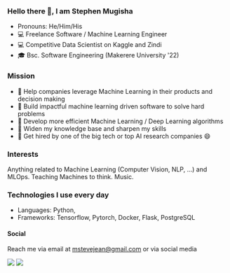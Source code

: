 ### Hello there 👋, I am Stephen Mugisha

<!--
**steph-en-m/steph-en-m** is a ✨ _special_ ✨ repository because its `README.md` (this file) appears on your GitHub profile.

Here are some ideas to get you started:

- 🔭 I’m currently working on ...
- 🌱 I’m currently learning ...
- 👯 I’m looking to collaborate on ...
- 🤔 I’m looking for help with ...
- 💬 Ask me about ...
- 📫 How to reach me: ...
- 😄 Pronouns: ...
- ⚡ Fun fact: ...
-->

- Pronouns: He/Him/His
- :computer:  Freelance Software / Machine Learning Engineer
- :computer: Competitive Data Scientist on Kaggle and Zindi
- 🎓 Bsc. Software Engineering (Makerere University '22)


### Mission

- :robot:  Help companies leverage Machine Learning in their products and decision making
- :robot:  Build impactful machine learning driven software to solve hard problems
- :brain:  Develop more efficient Machine Learning / Deep Learning algorithms
- :brain:  Widen my knowledge base and sharpen my skills
- :robot:  Get hired by one of the big tech or top AI research companies 😄

### Interests

Anything related to Machine Learning (Computer Vision, NLP, ...) and MLOps. Teaching Machines to think. Music.

### Technologies I use every day
- Languages: Python, 
- Frameworks: Tensorflow, Pytorch, Docker, Flask, PostgreSQL

#### Social

Reach me via email at mstevejean@gmail.com or via social media

[<img src="https://img.shields.io/badge/linkedin-%230077B5.svg?&style=for-the-badge&logo=linkedin&logoColor=white" />](https://www.linkedin.com/in/stephen-mugisha-b3025a159/)  [<img src="https://img.shields.io/badge/twitter-%231DA1F2.svg?&style=for-the-badge&logo=twitter&logoColor=white" />](https://twitter.com/smugisha_) 
 

<!--
[![Stephen's Github Stats](https://github-readme-stats.vercel.app/api?username=steph-en-m)](https://github.com/anuraghazra/github-readme-stats)
[<img src="https://img.shields.io/badge/medium-%2312100E.svg?&style=for-the-badge&logo=medium&logoColor=white" />](https://medium.com/@SergiosKar) 
-->



